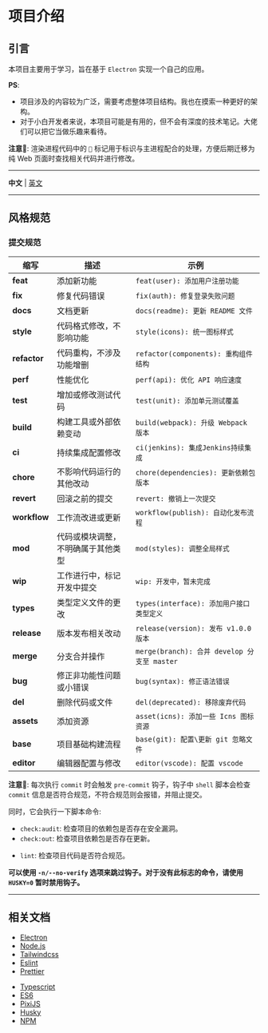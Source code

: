 # 项目介绍

## 引言

本项目主要用于学习，旨在基于 `Electron` 实现一个自己的应用。

**PS**:

- 项目涉及的内容较为广泛，需要考虑整体项目结构。我也在摸索一种更好的架构。
- 对于小白开发者来说，本项目可能是有用的，但不会有深度的技术笔记。大佬们可以把它当做乐趣来看待。

**注意📢**: 渲染进程代码中的 `📌` 标记用于标识与主进程配合的处理，方便后期迁移为纯 Web 页面时查找相关代码并进行修改。

---

**中文** | [英文](./README.md)

---

## 风格规范

### 提交规范

| 缩写     | 描述                               | 示例                                        |
| -------- | ---------------------------------- | ------------------------------------------- |
| **feat**     | 添加新功能                         | `feat(user): 添加用户注册功能`              |
| **fix**      | 修复代码错误                       | `fix(auth): 修复登录失败问题`               |
| **docs**     | 文档更新                           | `docs(readme): 更新 README 文件`            |
| **style**    | 代码格式修改，不影响功能           | `style(icons): 统一图标样式`                |
| **refactor** | 代码重构，不涉及功能增删           | `refactor(components): 重构组件结构`        |
| **perf**     | 性能优化                           | `perf(api): 优化 API 响应速度`              |
| **test**     | 增加或修改测试代码                 | `test(unit): 添加单元测试覆盖`              |
| **build**    | 构建工具或外部依赖变动             | `build(webpack): 升级 Webpack 版本`         |
| **ci**       | 持续集成配置修改                   | `ci(jenkins): 集成Jenkins持续集成`          |
| **chore**    | 不影响代码运行的其他改动           | `chore(dependencies): 更新依赖包版本`       |
| **revert**   | 回滚之前的提交                     | `revert: 撤销上一次提交`                    |
| **workflow** | 工作流改进或更新                   | `workflow(publish): 自动化发布流程`         |
| **mod**      | 代码或模块调整，不明确属于其他类型 | `mod(styles): 调整全局样式`                 |
| **wip**      | 工作进行中，标记开发中提交         | `wip: 开发中，暂未完成`                     |
| **types**    | 类型定义文件的更改                 | `types(interface): 添加用户接口类型定义`    |
| **release**  | 版本发布相关改动                   | `release(version): 发布 v1.0.0 版本`        |
| **merge**    | 分支合并操作                       | `merge(branch): 合并 develop 分支至 master` |
| **bug**      | 修正非功能性问题或小错误           | `bug(syntax): 修正语法错误`                 |
| **del**      | 删除代码或文件                     | `del(deprecated): 移除废弃代码`             |
| **assets**   | 添加资源                           | `asset(icns): 添加一些 Icns 图标资源`       |
| **base**     | 项目基础构建流程                   | `base(git): 配置\更新 git 忽略文件`         |
| **editor**   | 编辑器配置与修改                   | `editor(vscode): 配置 vscode`               |

**注意📢**:
每次执行 `commit` 时会触发 `pre-commit` 钩子，钩子中 `shell` 脚本会检查 `commit` 信息是否符合规范，不符合规范则会报错，并阻止提交。

同时，它会执行一下脚本命令:

- `check:audit`: 检查项目的依赖包是否存在安全漏洞。
- `check:out`: 检查项目依赖包是否存在更新。
<!-- - `format`: 格式化项目代码。 -->
- `lint`: 检查项目代码是否符合规范。

**可以使用 `-n/--no-verify` 选项来跳过钩子。对于没有此标志的命令，请使用 `HUSKY=0` 暂时禁用钩子。**

---

## 相关文档

- [Electron](https://www.electronjs.org/zh/docs/latest/)
- [Node.js](https://nodejs.cn/api/)
- [Tailwindcss](https://www.tailwindcss.cn/docs)
- [Eslint](https://zh-hans.eslint.org/docs/latest/use/getting-started)
- [Prettier](https://www.prettier.cn/docs/index.html)
<!-- - [Biome](https://biomejs.dev/zh-cn/guides/getting-started/) -->
- [Typescript](https://www.typescriptlang.org/)
- [ES6](https://www.bookstack.cn/read/es6-3rd/sidebar.md)
- [PixiJS](https://pixijs.com/)
- [Husky](https://husky.nodejs.cn/get-started.html)
- [NPM](https://www.npmjs.com/)

